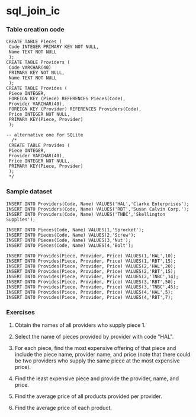 # sql_join_ic

### Table creation code
```
CREATE TABLE Pieces (
 Code INTEGER PRIMARY KEY NOT NULL,
 Name TEXT NOT NULL
 );
CREATE TABLE Providers (
 Code VARCHAR(40) 
 PRIMARY KEY NOT NULL,  
 Name TEXT NOT NULL 
 );
CREATE TABLE Provides (
 Piece INTEGER, 
 FOREIGN KEY (Piece) REFERENCES Pieces(Code),
 Provider VARCHAR(40), 
 FOREIGN KEY (Provider) REFERENCES Providers(Code),  
 Price INTEGER NOT NULL,
 PRIMARY KEY(Piece, Provider) 
 );
 
-- alternative one for SQLite
  /* 
 CREATE TABLE Provides (
 Piece INTEGER,
 Provider VARCHAR(40),  
 Price INTEGER NOT NULL,
 PRIMARY KEY(Piece, Provider) 
 );
 */
 ```

### Sample dataset
```
INSERT INTO Providers(Code, Name) VALUES('HAL','Clarke Enterprises');
INSERT INTO Providers(Code, Name) VALUES('RBT','Susan Calvin Corp.');
INSERT INTO Providers(Code, Name) VALUES('TNBC','Skellington Supplies');

INSERT INTO Pieces(Code, Name) VALUES(1,'Sprocket');
INSERT INTO Pieces(Code, Name) VALUES(2,'Screw');
INSERT INTO Pieces(Code, Name) VALUES(3,'Nut');
INSERT INTO Pieces(Code, Name) VALUES(4,'Bolt');

INSERT INTO Provides(Piece, Provider, Price) VALUES(1,'HAL',10);
INSERT INTO Provides(Piece, Provider, Price) VALUES(1,'RBT',15);
INSERT INTO Provides(Piece, Provider, Price) VALUES(2,'HAL',20);
INSERT INTO Provides(Piece, Provider, Price) VALUES(2,'RBT',15);
INSERT INTO Provides(Piece, Provider, Price) VALUES(2,'TNBC',14);
INSERT INTO Provides(Piece, Provider, Price) VALUES(3,'RBT',50);
INSERT INTO Provides(Piece, Provider, Price) VALUES(3,'TNBC',45);
INSERT INTO Provides(Piece, Provider, Price) VALUES(4,'HAL',5);
INSERT INTO Provides(Piece, Provider, Price) VALUES(4,'RBT',7);
```

### Exercises


1. Obtain the names of all providers who supply piece 1.

2. Select the name of pieces provided by provider with code "HAL".

3. For each piece, find the most expensive offering of that piece and include the piece name, provider name, and price (note that there could be two providers who supply the same piece at the most expensive price).

4. Find the least expensive piece and provide the provider, name, and price.

5. Find the average price of all products provided per provider.

6. Find the average price of each product.
